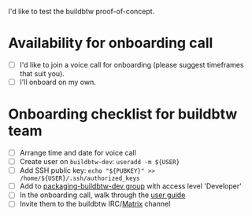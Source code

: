 I'd like to test the buildbtw proof-of-concept.

# Availability for onboarding call

- [ ] I'd like to join a voice call for onboarding (please suggest timeframes that suit you).
- [ ] I'll onboard on my own.

# Onboarding checklist for buildbtw team

- [ ] Arrange time and date for voice call
- [ ] Create user on `buildbtw-dev`: `useradd -m ${USER}`
- [ ] Add SSH public key: `echo "${PUBKEY}" >> /home/${USER}/.ssh/authorized_keys`
- [ ] Add to [packaging-buildbtw-dev group](https://gitlab.archlinux.org/groups/packaging-buildbtw-dev/-/group_members) with access level 'Developer'
- [ ] In the onboarding call, walk through the [user guide](https://gitlab.archlinux.org/archlinux/buildbtw/-/blob/main/notes/PoC_User_Guide.md)
- [ ] Invite them to the buildbtw IRC/[Matrix](https://matrix.to/#/#buildbtw:archlinux.org) channel
